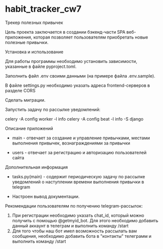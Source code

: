 # habit_tracker_cw7
Трекер полезных привычек

Цель проекта заключается в создании бэкенд-части SPA веб-приложения, 
которая позволяет пользователям приобретать новые полезные привычки.


Установка и использование

Для работы программы необходимо установить зависимости, указанные в файле pyproject.toml.

Заполнить файл .env своими данными (на примере файла .env.sample).

В файле settings.py необходимо указать адреса frontend-серверов в разделе CORS

Сделать миграции.

Запустить задачу по рассылке уведомлений:

celery -A config worker -l info
celery -A config beat -l info -S django


Описание приложений

- main - отвечает за создание и управление привычками, местами выполнения привычек, вознаграждениями за привычки

- users - отвечает за регистрацию и авторизацию пользователей сайта


Дополнительная информация

- tasks.py(main) - содержит периодическую задачу по рассылке уведомлений о наступлении времени выполнения привычки в telegram

- Настроен вывод документации.


Рекомендации пользователям по получению telegram-рассылок:
1) При регистрации необходимо указать chat_id, который можно получить с помощью @getmyid_bot. 
Для этого необходимо добавить данный аккаунт в телеграм и выполнить команду /start
2) Для того чтобы наш бот имел возможность рассылать вам сообщения, необходимо добавить бота в "контакты" телеграмм
и выполнить команду /start

